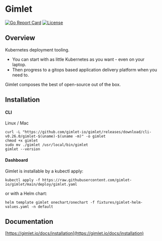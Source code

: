 # Gimlet

[![Go Report Card](https://goreportcard.com/badge/github.com/gimlet-io/gimlet-cli)](https://goreportcard.com/report/github.com/gimlet-io/gimlet-cli)
[![License](https://img.shields.io/badge/License-Apache%202.0-blue.svg)](https://opensource.org/licenses/Apache-2.0)

## Overview

Kubernetes deployment tooling.

- You can start with as little Kubernetes as you want - even on your laptop.
- Then progress to a gitops based application delivery platform when you need to.

Gimlet composes the best of open-source out of the box.

## Installation

#### CLI
Linux / Mac

```console
curl -L "https://github.com/gimlet-io/gimlet/releases/download/cli-v0.26.0/gimlet-$(uname)-$(uname -m)" -o gimlet
chmod +x gimlet
sudo mv ./gimlet /usr/local/bin/gimlet
gimlet --version
```

#### Dashboard

Gimlet is installable by a kubectl apply:

```
kubectl apply -f https://raw.githubusercontent.com/gimlet-io/gimlet/main/deploy/gimlet.yaml
```

or with a Helm chart:

```
helm template gimlet onechart/onechart -f fixtures/gimlet-helm-values.yaml -n default
```

## Documentation

[https://gimlet.io/docs/installation](https://gimlet.io/docs/installation)
